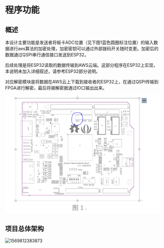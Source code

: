 # 程序功能

## 概述

本设计主要功能是发送者将板卡ADC位置（见下图1蓝色圆圈标注位置）的输入数据进行aes算法的加密处理，加密密钥可以通过外部拨码开关随时变更。加密后的数据通过QSPI串行通信接口发送到ESP32。

后续处理是将ESP32读取的数据传输到AWS云端。这部分程序在ESP32上实现，本说明未加入详细叙述，请参考ESP32部分说明。

对应解密模块是将数据在AWS云上下载到接收者的ESP32上，在通过QSPI传输到FPGA进行解密，最后将揭解密据通过IO口输出出来。

![1569812381184](https://github.com/Zhangshuyu4653/Demo_project/blob/master/AWS_aes/image/%E5%9B%BE%E4%B8%80.PNG)

## 项目总体架构            

![1569812383873](C:\Users\shuyuz\AppData\Roaming\Typora\typora-user-images\1569812383873.png)
